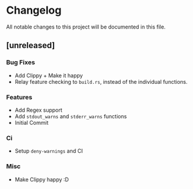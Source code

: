 # Changelog

All notable changes to this project will be documented in this file.

## [unreleased]

### Bug Fixes

- Add Clippy + Make it happy
- Relay feature checking to `build.rs`, instead of the individual functions.

### Features

- Add Regex support
- Add `stdout_warns` and `stderr_warns` functions
- Initial Commit

### Ci

- Setup `deny-warnings` and CI

### Misc

- Make Clippy happy :D

<!-- generated by git-cliff -->
